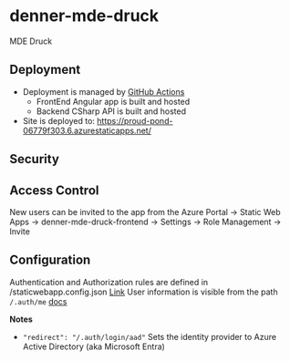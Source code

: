# denner-mde-druck
MDE Druck

## Deployment
* Deployment is managed by [GitHub Actions](https://github.com/cawoodmonads/denner-mde-druck-frontend/actions)
  * FrontEnd Angular app is built and hosted
  * Backend CSharp API is built and hosted
* Site is deployed to: https://proud-pond-06779f303.6.azurestaticapps.net/

## Security


## Access Control
New users can be invited to the app from the Azure Portal -> Static Web Apps -> denner-mde-druck-frontend -> Settings -> Role Management -> Invite

## Configuration
Authentication and Authorization rules are defined in /staticwebapp.config.json [Link](https://learn.microsoft.com/en-us/azure/static-web-apps/configuration)
User information is visible from the path `/.auth/me` [docs](https://learn.microsoft.com/en-us/azure/static-web-apps/user-information)

**Notes**
* `"redirect": "/.auth/login/aad"` Sets the identity provider to Azure Active Directory (aka Microsoft Entra)